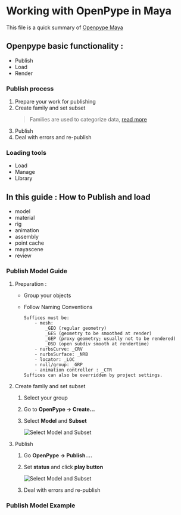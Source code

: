 # Working with OpenPype in Maya

This file is a quick summary of [Openpype Maya](https://openpype.io/docs/artist_hosts_maya/)

## Openpype basic functionality :
- Publish 
- Load 
- Render

### Publish process 

1) Prepare your work for publishing 
2) Create family and set subset
   > Families are used to categorize data, [read more](https://openpype.io/docs/artist_publish)
3) Publish 
4) Deal with errors and re-publish

### Loading tools

- Load 
- Manage
- Library

## In this guide : How to Publish and load

- model 
- material
- rig
- animation
- assembly 
- point cache
- mayascene
- review

### Publish Model Guide

1) Preparation : 
   - Group your objects 
   - Follow Naming Conventions
  
        ```
        Suffices must be:
            - mesh:
                _GEO (regular geometry)
                _GES (geometry to be smoothed at render)
                _GEP (proxy geometry; usually not to be rendered)
                _OSD (open subdiv smooth at rendertime)
            - nurbsCurve: _CRV
            - nurbsSurface: _NRB
            - locator: _LOC
            - null/group: _GRP
            - animation contreller : _CTR
        Suffices can also be overridden by project settings.
        ```

2) Create family and set subset
   1) Select your group
   2) Go to **OpenPype → Create...**
   3) Select **Model** and **Subset**
        
        ![Select **Model** and **Subset**](../images/pype-maya-01.jpg)

3) Publish 
   1) Go **OpenPype → Publish....**
   2) Set **status** and click **play button**
    
        ![Select **Model** and **Subset**](../images/pype-maya-02.jpg)

   3) Deal with errors and re-publish

   
### Publish Model Example